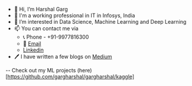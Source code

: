 - 👋 Hi, I’m Harshal Garg  
- 🏢 I'm a working professional in IT in Infosys, India  
- 👀 I’m interested in Data Science, Machine Learning and Deep Learning  
- 📫 You can contact me via  
  - 📞 Phone - +91-9977816300  
  - 📧 [Email](mailto:harshalgargwork@gmail.com)  
  - [Linkedin](https://linkedin.com/in/harshalgarg)  
- 🖊 I have written a few blogs on [Medium](https://harshalgarg.medium.com/)

--
Check out my ML projects (here)[https://github.com/gargharshal/gargharshal/kaggle]


<!---
gargharshal/gargharshal is a ✨ special ✨ repository because its `README.md` (this file) appears on your GitHub profile.
You can click the Preview link to take a look at your changes.
--->
